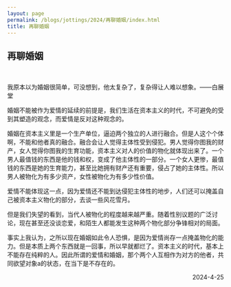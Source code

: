 ```yaml
---
layout: page
permalink: /blogs/jottings/2024/再聊婚姻/index.html
title: 再聊婚姻
---
```


## 再聊婚姻
<br>



我原本以为婚姻很简单，可没想到，他太复杂了，复杂得让人难以想象。——白展堂

婚姻不能被作为爱情的延续的前提是，我们生活在资本主义的时代，不可避免的受到其塑造的观念，而爱情是反对这种观念的。

婚姻在资本主义里是一个生产单位，逼迫两个独立的人进行融合。但是人这个个体啊，不能和他者真的融合。融合会让人觉得主体性受到侵犯。男人觉得你图我的财产，女人觉得你图我的生育功能，资本主义对人的价值的物化就体现出来了。一个男人最值钱的东西是他的钱和权，变成了他主体性的一部分。一个女人更惨，最值钱的东西是她的生育能力，甚至比她拥有财产还有重要，侵占了她的主体性。所以男人被物化为有多少资产，女性被物化为有多少性价值。

爱情不能体现这一点，因为爱情还不能到达侵犯主体性的地步，人们还可以掩盖自己被资本主义物化的部分，去谈一些风花雪月。

但是我们失望的看到，当代人被物化的程度越来越严重。随着性别议题的广泛讨论，现在甚至还没谈恋爱，和陌生人都能发生这种两个物化部分争锋相对的局面。

事实上我认为，之所以现在婚姻如此令人恐惧，是因为爱情尚存一点掩盖物化的能力。但是本质上两个东西就是一回事，所以早就都烂了。资本主义的时代，基本上不能存在纯粹的人。因此所谓的爱情和婚姻，那个两个人互相作为对方的他者，共同欲望对象a的状态，在当下是不存在的。

<p align="right">2024-4-25</p>